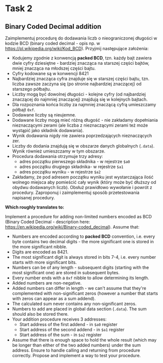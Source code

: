 # Task 2
## Binary Coded Decimal addition

Zaimplementuj procedurę do dodawania liczb o nieograniczonej długości w kodzie BCD (binary coded decimal - opis np. w https://pl.wikipedia.org/wiki/Kod_BCD). Przyjmij następujące założenia:

+ Kodujemy zgodnie z konwencją **packed BCD**, tzn. każdy bajt zawiera dwie cyfry dziesiętne - bardziej znacząca na starszej części bajtów, mniej znacząca na młodszej części bajtu.
+ Cyfry kodowane są w konwencji 8421
+ Najbardziej znacząca cyfra znajduje się w starszej części bajtu, tzn. liczba zawsze zaczyna się (po stronie najbardziej znaczącej) od starszego półbajtu.
+ Liczby mogą być dowolnej długości - kolejne cyfry (od najbardziej znaczącej do najmniej znaczącej) znajdują się w kolejnych bajtach.
+ Dla rozpoznania końca liczby za najmniej znaczącą cyfrą umieszczamy półbajt `0xf`.
+ Dodawane liczby są nieujemne.
+ Dodawane liczby mogą mieć różną długość - nie zakładamy dopełniania nieznaczącymi zerami (ale liczba z nieznaczącymi zerami też może wystąpić jako składnik dodawania).
+ Wynik dodawania nigdy nie zawiera poprzedzających nieznaczących zer.
+ Liczby do dodania znajdują się w obszarze danych globalnych (`.data`). Wynik również
umieszczamy w tym obszarze.
+ Procedura dodawania otrzymuje trzy adresy:
  + adres początku pierwszego składnika - w rejestrze `$a0`
  + adres początku drugiego składnika- w rejestrze `$a1`
  + adres początku wyniku - w rejestrze `$a2`
+ Zakładamy, że pod adresem początku wyniku jest wystarczająca ilość wolnego miejsca aby pomieścić cały wynik (który może być dłuższy od obydwu dodawanych liczb). Obsłuż  prawidłowo wywołanie i powrót z procedury. Zaproponuj i zaimplementuj sposób przetestowania napisanej procedury.

**Which roughly translates to:**

Implement a procedure for adding non-limited numbers encoded as BCD (Binary Coded Decimal - description here: https://en.wikipedia.org/wiki/Binary-coded_decimal). Assume that:

+ Numbers are encoded according to **packed BCD** convention, i.e. every byte contains two decimal digits - the more significant one is stored in the more significant nibble.
+ Digits are encoded as 8421.
+ The most significant digit is always stored in bits 7-4, i.e. every number starts with more significant bits.
+ Numbers can be of any length - subsequent digits (starting with the most significant one) are stored in subsequent bytes.
+ Every number ends with a `0xf` nibble to allow determining its length.
+ Added numbers are non-negative.
+ Added numbers can differ in length - we can't assume that they're complemented with non-significant zeros (however a number that starts with zeros can appear as a sum addend).
+ The calculated sum never contains any non-significant zeros.
+ Numbers to add are placed in global data section (`.data`). The sum should also be stored there.
+ Your addition procedure receives 3 addresses:
  + Start address of the first addend - in `$a0` register
  + Start address of the second addend - in `$a1` register
  + Start address of the sum - in `$a2` register
+ Assume that there is enough space to hold the whole result (which may be longer than either of the two added numbers) under the sum address. Ensure to handle calling and returning from procedure correctly. Propose and implement a way to test your procedure.
